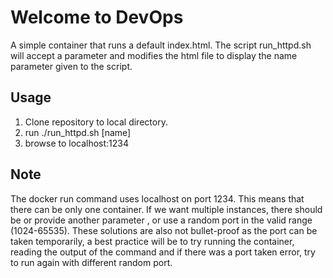 # Welcome to DevOps

A simple container that runs a default index.html. 
The script run_httpd.sh will accept a parameter and modifies the html
file to display the name parameter given to the script.

## Usage

1. Clone repository to local directory.
2. run ./run_httpd.sh [name] 
3. browse to localhost:1234

## Note

   The docker run command uses localhost on port 1234. This means that
   there can be only one container. If we want multiple instances, there should
   be or provide another parameter <port>, or use a random port in the valid range (1024-65535).
   These solutions are also not bullet-proof as the port can be taken temporarily, a best practice
   will be to try running the container, reading the output of the command and if there was a port   taken error, try to run again with different random port. 
